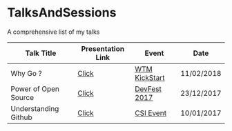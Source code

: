 # TalksAndSessions
A comprehensive list of my talks

| Talk Title      | Presentation Link | Event | Date | 
|------------|-------------------|-------|------|
| Why Go ?|     [Click](https://docs.google.com/presentation/d/1ci_KUm_aC5J25fzLYVBmvwlTwjgx7ChBRtfq43QK9r4/edit?usp=sharing) | [WTM KickStart](https://www.meetup.com/GDGNewDelhi/events/247251144/) | 11/02/2018 |                         
| Power of Open Source | [Click](https://drive.google.com/open?id=0B1vPAFcbl5UJbzYxdzN1dnN6S28) | [DevFest 2017](https://www.meetup.com/GDGNewDelhi/events/243302149/) | 23/12/2017 |
| Understanding Github | [Click](https://docs.google.com/presentation/d/1h6mfEgcCmq_mjR7b8R-d5PvGah0sl8tOPzDKWinmxq8/edit?usp=sharing) | [CSI Event](https://www.facebook.com/events/310459286016187/) | 10/01/2017 |
